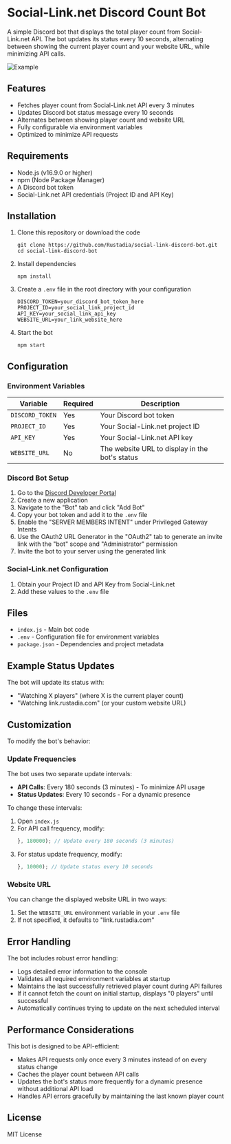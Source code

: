 # Social-Link.net Discord Count Bot

A simple Discord bot that displays the total player count from Social-Link.net API. The bot updates its status every 10 seconds, alternating between showing the current player count and your website URL, while minimizing API calls.

![Example](https://i.imgur.com/Qq1LAAb.png)

## Features

- Fetches player count from Social-Link.net API every 3 minutes
- Updates Discord bot status message every 10 seconds
- Alternates between showing player count and website URL
- Fully configurable via environment variables
- Optimized to minimize API requests

## Requirements

- Node.js (v16.9.0 or higher)
- npm (Node Package Manager)
- A Discord bot token
- Social-Link.net API credentials (Project ID and API Key)

## Installation

1. Clone this repository or download the code
   ```
   git clone https://github.com/Rustadia/social-link-discord-bot.git
   cd social-link-discord-bot
   ```

2. Install dependencies
   ```
   npm install
   ```

3. Create a `.env` file in the root directory with your configuration
   ```
   DISCORD_TOKEN=your_discord_bot_token_here
   PROJECT_ID=your_social_link_project_id
   API_KEY=your_social_link_api_key
   WEBSITE_URL=your_link_website_here
   ```

4. Start the bot
   ```
   npm start
   ```

## Configuration

### Environment Variables

| Variable | Required | Description |
|----------|----------|-------------|
| `DISCORD_TOKEN` | Yes | Your Discord bot token |
| `PROJECT_ID` | Yes | Your Social-Link.net project ID |
| `API_KEY` | Yes | Your Social-Link.net API key |
| `WEBSITE_URL` | No | The website URL to display in the bot's status |

### Discord Bot Setup

1. Go to the [Discord Developer Portal](https://discord.com/developers/applications)
2. Create a new application
3. Navigate to the "Bot" tab and click "Add Bot"
4. Copy your bot token and add it to the `.env` file
5. Enable the "SERVER MEMBERS INTENT" under Privileged Gateway Intents
6. Use the OAuth2 URL Generator in the "OAuth2" tab to generate an invite link with the "bot" scope and "Administrator" permission
7. Invite the bot to your server using the generated link

### Social-Link.net Configuration

1. Obtain your Project ID and API Key from Social-Link.net
2. Add these values to the `.env` file

## Files

- `index.js` - Main bot code
- `.env` - Configuration file for environment variables
- `package.json` - Dependencies and project metadata

## Example Status Updates

The bot will update its status with:
- "Watching X players" (where X is the current player count)
- "Watching link.rustadia.com" (or your custom website URL)

## Customization

To modify the bot's behavior:

### Update Frequencies

The bot uses two separate update intervals:
- **API Calls**: Every 180 seconds (3 minutes) - To minimize API usage
- **Status Updates**: Every 10 seconds - For a dynamic presence

To change these intervals:

1. Open `index.js`
2. For API call frequency, modify:
   ```javascript
   }, 180000); // Update every 180 seconds (3 minutes)
   ```
3. For status update frequency, modify:
   ```javascript
   }, 10000); // Update status every 10 seconds
   ```

### Website URL

You can change the displayed website URL in two ways:
1. Set the `WEBSITE_URL` environment variable in your `.env` file
2. If not specified, it defaults to "link.rustadia.com"

## Error Handling

The bot includes robust error handling:
- Logs detailed error information to the console
- Validates all required environment variables at startup
- Maintains the last successfully retrieved player count during API failures
- If it cannot fetch the count on initial startup, displays "0 players" until successful
- Automatically continues trying to update on the next scheduled interval

## Performance Considerations

This bot is designed to be API-efficient:

- Makes API requests only once every 3 minutes instead of on every status change
- Caches the player count between API calls
- Updates the bot's status more frequently for a dynamic presence without additional API load
- Handles API errors gracefully by maintaining the last known player count

## License

MIT License
